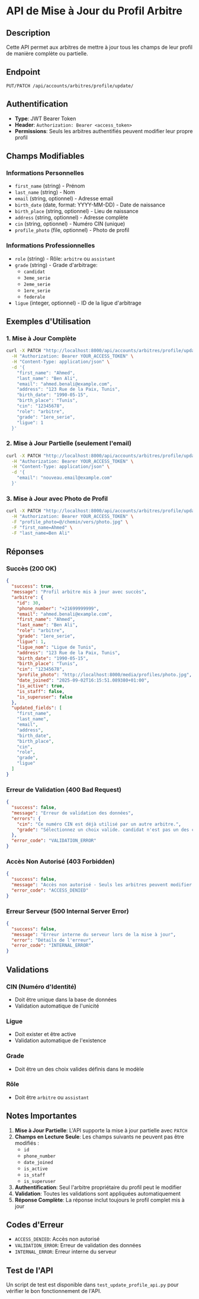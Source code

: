 # API de Mise à Jour du Profil Arbitre

## Description
Cette API permet aux arbitres de mettre à jour tous les champs de leur profil de manière complète ou partielle.

## Endpoint
```
PUT/PATCH /api/accounts/arbitres/profile/update/
```

## Authentification
- **Type**: JWT Bearer Token
- **Header**: `Authorization: Bearer <access_token>`
- **Permissions**: Seuls les arbitres authentifiés peuvent modifier leur propre profil

## Champs Modifiables

### Informations Personnelles
- `first_name` (string) - Prénom
- `last_name` (string) - Nom
- `email` (string, optionnel) - Adresse email
- `birth_date` (date, format: YYYY-MM-DD) - Date de naissance
- `birth_place` (string, optionnel) - Lieu de naissance
- `address` (string, optionnel) - Adresse complète
- `cin` (string, optionnel) - Numéro CIN (unique)
- `profile_photo` (file, optionnel) - Photo de profil

### Informations Professionnelles
- `role` (string) - Rôle: `arbitre` ou `assistant`
- `grade` (string) - Grade d'arbitrage:
  - `candidat`
  - `3eme_serie`
  - `2eme_serie`
  - `1ere_serie`
  - `federale`
- `ligue` (integer, optionnel) - ID de la ligue d'arbitrage

## Exemples d'Utilisation

### 1. Mise à Jour Complète
```bash
curl -X PATCH "http://localhost:8000/api/accounts/arbitres/profile/update/" \
  -H "Authorization: Bearer YOUR_ACCESS_TOKEN" \
  -H "Content-Type: application/json" \
  -d '{
    "first_name": "Ahmed",
    "last_name": "Ben Ali",
    "email": "ahmed.benali@example.com",
    "address": "123 Rue de la Paix, Tunis",
    "birth_date": "1990-05-15",
    "birth_place": "Tunis",
    "cin": "12345678",
    "role": "arbitre",
    "grade": "1ere_serie",
    "ligue": 1
  }'
```

### 2. Mise à Jour Partielle (seulement l'email)
```bash
curl -X PATCH "http://localhost:8000/api/accounts/arbitres/profile/update/" \
  -H "Authorization: Bearer YOUR_ACCESS_TOKEN" \
  -H "Content-Type: application/json" \
  -d '{
    "email": "nouveau.email@example.com"
  }'
```

### 3. Mise à Jour avec Photo de Profil
```bash
curl -X PATCH "http://localhost:8000/api/accounts/arbitres/profile/update/" \
  -H "Authorization: Bearer YOUR_ACCESS_TOKEN" \
  -F "profile_photo=@/chemin/vers/photo.jpg" \
  -F "first_name=Ahmed" \
  -F "last_name=Ben Ali"
```

## Réponses

### Succès (200 OK)
```json
{
  "success": true,
  "message": "Profil arbitre mis à jour avec succès",
  "arbitre": {
    "id": 30,
    "phone_number": "+21699999999",
    "email": "ahmed.benali@example.com",
    "first_name": "Ahmed",
    "last_name": "Ben Ali",
    "role": "arbitre",
    "grade": "1ere_serie",
    "ligue": 1,
    "ligue_nom": "Ligue de Tunis",
    "address": "123 Rue de la Paix, Tunis",
    "birth_date": "1990-05-15",
    "birth_place": "Tunis",
    "cin": "12345678",
    "profile_photo": "http://localhost:8000/media/profiles/photo.jpg",
    "date_joined": "2025-09-02T16:15:51.089380+01:00",
    "is_active": true,
    "is_staff": false,
    "is_superuser": false
  },
  "updated_fields": [
    "first_name",
    "last_name",
    "email",
    "address",
    "birth_date",
    "birth_place",
    "cin",
    "role",
    "grade",
    "ligue"
  ]
}
```

### Erreur de Validation (400 Bad Request)
```json
{
  "success": false,
  "message": "Erreur de validation des données",
  "errors": {
    "cin": "Ce numéro CIN est déjà utilisé par un autre arbitre.",
    "grade": "Sélectionnez un choix valide. candidat n'est pas un des choix disponibles."
  },
  "error_code": "VALIDATION_ERROR"
}
```

### Accès Non Autorisé (403 Forbidden)
```json
{
  "success": false,
  "message": "Accès non autorisé - Seuls les arbitres peuvent modifier leur profil",
  "error_code": "ACCESS_DENIED"
}
```

### Erreur Serveur (500 Internal Server Error)
```json
{
  "success": false,
  "message": "Erreur interne du serveur lors de la mise à jour",
  "error": "Détails de l'erreur",
  "error_code": "INTERNAL_ERROR"
}
```

## Validations

### CIN (Numéro d'Identité)
- Doit être unique dans la base de données
- Validation automatique de l'unicité

### Ligue
- Doit exister et être active
- Validation automatique de l'existence

### Grade
- Doit être un des choix valides définis dans le modèle

### Rôle
- Doit être `arbitre` ou `assistant`

## Notes Importantes

1. **Mise à Jour Partielle**: L'API supporte la mise à jour partielle avec `PATCH`
2. **Champs en Lecture Seule**: Les champs suivants ne peuvent pas être modifiés :
   - `id`
   - `phone_number`
   - `date_joined`
   - `is_active`
   - `is_staff`
   - `is_superuser`
3. **Authentification**: Seul l'arbitre propriétaire du profil peut le modifier
4. **Validation**: Toutes les validations sont appliquées automatiquement
5. **Réponse Complète**: La réponse inclut toujours le profil complet mis à jour

## Codes d'Erreur

- `ACCESS_DENIED`: Accès non autorisé
- `VALIDATION_ERROR`: Erreur de validation des données
- `INTERNAL_ERROR`: Erreur interne du serveur

## Test de l'API

Un script de test est disponible dans `test_update_profile_api.py` pour vérifier le bon fonctionnement de l'API.













